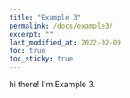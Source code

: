 ```yaml
---
title: "Example 3"
permalink: /docs/example3/
excerpt: ""
last_modified_at: 2022-02-09
toc: true
toc_sticky: true
---
```


hi there! I'm Example 3.